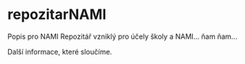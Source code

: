 # repozitarNAMI
Popis pro NAMI
Repozitář vzniklý pro účely školy a NAMI... ňam ňam...

Další informace, které sloučíme.
